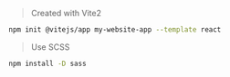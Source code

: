 > Created with Vite2

```sh
npm init @vitejs/app my-website-app --template react
```

> Use SCSS

```sh
npm install -D sass
```
